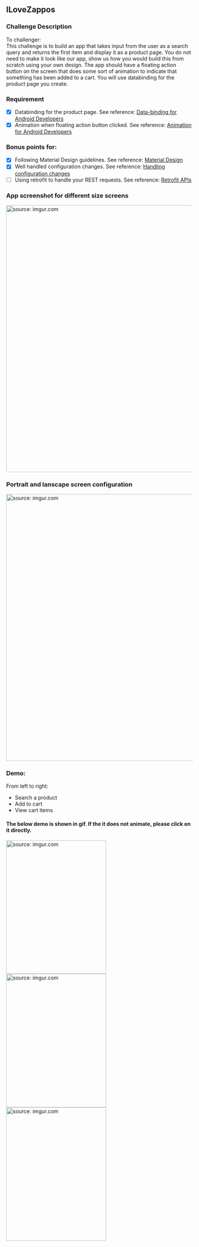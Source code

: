 ## ILoveZappos
### Challenge Description
To challenger: <br>
This challenge is to build an app that takes input from the user as a search query and returns the first item and display it as a product page. You do not need to make it look like our app, show us how you would build this from scratch using your own design. The app should have a floating action button on the screen that does some sort of animation to indicate that something has been added to a cart. You will use databinding for the product page you create.

### Requirement
- [x] Databinding for the product page. See reference: [Data-binding for Android Developers](https://developer.android.com/topic/libraries/data-binding/index.html)
- [x] Animation when floating action button clicked. See reference: [Animation for Android Developers](https://developer.android.com/training/animation/index.html)

### Bonus points for:
- [x] Following Material Design guidelines. See reference: [Material Design](https://material.io/guidelines/)
- [x] Well handled configuration changes. See reference: [Handling configuration changes](https://developer.android.com/guide/topics/resources/runtime-changes.html)
- [ ] Using retrofit to handle your REST requests. See reference: [Retrofit APIs](https://square.github.io/retrofit/)

### App screenshot for different size screens
<a href="http://imgur.com/oANu8AU"><img src="http://i.imgur.com/oANu8AU.png" title="source: imgur.com" width="720"/></a>

### Portrait and lanscape screen configuration
<a href="http://imgur.com/ArhhXtM"><img src="http://i.imgur.com/ArhhXtM.png" title="source: imgur.com" width="720"/></a>

### Demo: 
From left to right:
- Search a product
- Add to cart
- View cart items

#### The below demo is shown in gif. If the it does not animate, please click on it directly.
<a href="http://imgur.com/yJr8PIA"><img src="http://i.imgur.com/yJr8PIAh.gif" title="source: imgur.com" width="270" height="360"/></a>
<a href="http://imgur.com/9ziV2nb"><img src="http://i.imgur.com/9ziV2nbh.gif" title="source: imgur.com" width="270" height="360"/></a>
<a href="http://imgur.com/bMqDbqA"><img src="http://i.imgur.com/bMqDbqAh.gif" title="source: imgur.com" width="270" height="360"/></a>
